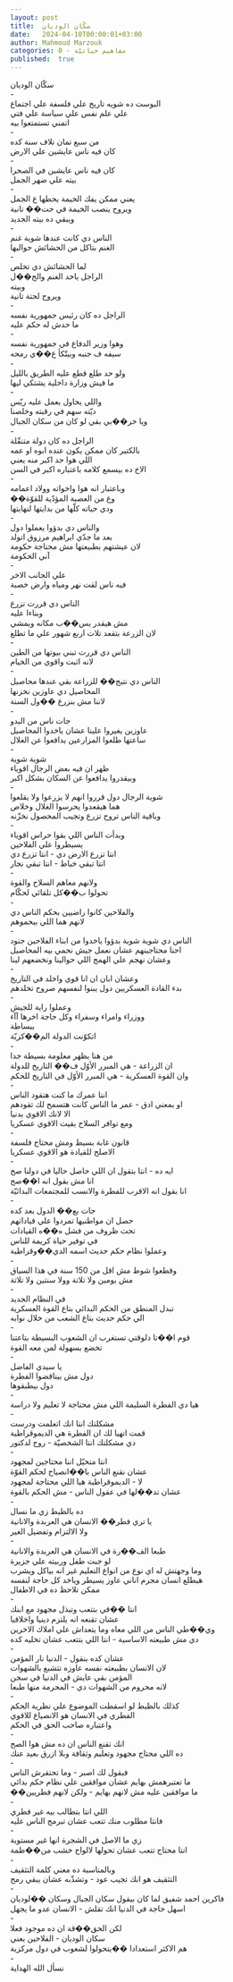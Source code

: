 ```yaml
---
layout: post
title:  سكّان الوديان
date:   2024-04-10T00:00:01+03:00
author: Mahmoud Marzouk
categories: 0 - مفاهيم حياتيّة
published:  true
---
```

سكّان الوديان\
-\
البوست ده شويه تاريخ علي فلسفة علي اجتماع\
علي علم نفس علي سياسة علي فتي\
اتمني تستمتعوا بيه\
-\
من سبع تمان تلاف سنة كده\
كان فيه ناس عايشين علي الارض\
-\
كان فيه ناس عايشين في الصحرا\
بيته علي ضهر الجمل\
-\
يعني ممكن يفك الخيمة يحطها ع الجمل\
ويروح ينصب الخيمة في حت�� تانية\
ويبقي ده بيته الجديد\
-\
الناس دي كانت عندها شوية غنم\
الغنم بتاكل من الحشائش حواليها\
-\
لما الحشائش دي تخلص\
الراجل ياخد الغنم والج��ل\
وبيته\
ويروح لحتة تانية\
-\
الراجل ده كان رئيس جمهورية نفسه\
ما حدش له حكم عليه\
-\
وهوا وزير الدفاع في جمهورية نفسه\
سيفه ف جنبه وبيتّكأ ع��ي رمحه\
-\
ولو حد طلع قطع عليه الطريق بالليل\
ما فيش وزارة داخلية يشتكي ليها\
-\
واللي يحاول يعمل عليه ريّس\
ديّته سهم في رقبته وخلصنا\
ويا خر��بي بقي لو كان من سكان الجبال\
-\
الراجل ده كان دولة متنقّلة\
بالكتير كان ممكن يكون عنده ابوه او عمه\
اللي هوا حد اكبر منه يعني\
الاخ ده بيسمع كلامه باعتباره اكبر في السن\
-\
وباعتبار انه هوا واخواته وولاد اعمامه\
��وع من العصبة المؤدّية للقوّة\
ودي حياته كلّها من بدايتها لنهايتها\
-\
والناس دي بدؤوا يعملوا دول\
بعد ما جدّي ابراهيم مرزوق اتولد\
لان عيشتهم بطبيعتها مش محتاجة حكومة\
آني الحكومة\
-\
علي الجانب الاخر\
فيه ناس لقت نهر ومياه وارض خصبة\
-\
الناس دي قررت تزرع\
وبناءا عليه\
مش هيقدر يس��ب مكانه ويمشي\
لان الزرعة بتقعد تلات اربع شهور علي ما تطلع\
-\
الناس دي قررت تبني بيوتها من الطين\
لانه اثبت واقوي من الخيام\
-\
الناس دي نتيج�� للزراعة بقي عندها محاصيل\
المحاصيل دي عاوزين نخزنها\
لاننا مش بنزرع ��ول السنة\
-\
جات ناس من البدو\
عاوزين يغيروا علينا عشان ياخدوا المحاصيل\
ساعتها طلعوا المزارعين يدافعوا عن الغلال\
-\
شوية شوية\
ظهر ان فيه بعض الرجال اقوياء\
وبيقدروا يدافعوا عن السكان بشكل اكبر\
-\
شوية الرجال دول قرروا انهم لا يزرعوا ولا يقلعوا\
هما هيقعدوا يحرسوا الغلال وخلاص\
وباقية الناس تروح تزرع وتجيب المحصول نخزّنه\
-\
وبدأت الناس اللي بقوا حراس اقوياء\
يسيطروا علي الفلاحين\
انتا تزرع الارض دي - انتا تزرع دي\
انتا تبقي خياط - انتا تبقي نجار\
-\
ولانهم معاهم السلاح والقوة\
تحولوا ب��كل تلقائي لحكّام\
-\
والفلاحين كانوا راضيين بحكم الناس دي\
لانهم هما اللي بيحموهم\
-\
الناس دي شوية شوية بدؤوا ياخدوا من ابناء الفلاحين جنود\
احنا محتاجينهم عشان نعمل جيش نحمي بيه المحاصيل\
وعشان نهجم علي الهمج اللي حوالينا ونخضعهم لينا\
-\
وعشان ابان ان انا قوي واخلد في التاريخ\
بدء القادة العسكريين دول يبنوا لنفسهم صروح تخلدهم\
-\
وعملوا راية للجيش\
ووزراء وامراء وسفراء وكل حاجة اخرها آآء\
ببساطة\
اتكوّنت الدولة الم��كزيّة\
-\
من هنا يظهر معلومة بسيطة جدا\
ان الزراعة - هي المبرر الأوّل ف�� التاريخ للدولة\
وان القوة العسكرية - هي المبرر الأوّل في التاريخ للحكم\
-\
انتا عمرك ما كنت هتقود الناس\
او بمعني ادق - عمر ما الناس كانت هتسمح لك تقودهم\
الا لانك الاقوي بدنيا\
ومع توافر السلاح بقيت الاقوي عسكريا\
-\
قانون غابة بسيط ومش محتاج فلسفة\
الاصلح للقيادة هو الاقوي عسكريا\
-\
ايه ده - انتا بتقول ان اللي حاصل حاليا في دولنا صح\
انا مش بقول انه ا��صح\
انا بقول انه الاقرب للفطرة والانسب للمجتمعات البدائيّة\
-\
جات بع�� الدول بعد كده\
حصل ان مواطنيها تمردوا علي قياداتهم\
تحت ظروف من فشل ه��ه القيادات\
في توفير حياة كريمة للناس\
وعملوا نظام حكم حديث اسمه الدي��وقراطية\
-\
وقطعوا شوط مش اقل من 150 سنة في هذا السياق\
مش يومين ولا تلاتة وولا سنتين ولا تلاتة\
-\
في النظام الجديد\
تبدل المنطق من الحكم البدائي بتاع القوة العسكرية\
الي حكم حديث بتاع الشعب من خلال نوابه\
-\
قوم ا��تا دلوقتي تستغرب ان الشعوب البسيطة بتاعتنا\
تخضع بسهولة لمن معه القوة\
-\
يا سيدي الفاضل\
دول مش بيناقضوا الفطرة\
دول بيطبقوها\
-\
هيا دي الفطرة السليمة اللي مش محتاجة لا تعليم ولا دراسة\
-\
مشكلتك انتا انك اتعلمت ودرست\
قمت اتهيا لك ان الفطرة هي الديموقراطية\
دي مشكلتك انتا الشخصيّة - روح لدكتور\
-\
انتا متخيّل اننا محتاجين لمجهود\
عشان نقنع الناس با��انصياح لحكم القوّة\
لا - الديموقراطية هيا اللي محتاجة لمجهود\
عشان تد��لها في عقول الناس - مش الحكم بالقوة\
-\
ده بالظبط زي ما نسال\
يا تري فطر�� الانسان هي العربدة والانانية\
ولا الالتزام وتفضيل الغير\
-\
طبعا الف��رة في الانسان هي العربدة والانانية\
لو جبت طفل وربيته علي جزيرة\
وما وجهتش له اي نوع من انواع التعليم غير انه بياكل ويشرب\
هيطلع انسان مجرم اناني عاوز يسيطر وياخد كل حاجة لنفسه\
ممكن تلاحظ ده في الاطفال\
-\
انتا ��قي بتتعب وتبذل مجهود مع ابنك\
عشان تقنعه انه يلتزم دينيا واخلاقيا\
وي��طي الناس من اللي معاه وما يتعداش علي املاك الاخرين\
دي مش طبيعته الاساسية - انتا اللي بتتعب عشان تخليه كده\
-\
عشان كده بنقول - الدنيا نار المؤمن\
لان الانسان بطبيعته نفسه عاوزه تتشبع بالشهوات\
المؤمن بقي عايش في الدنيا في سجن\
لانه محروم من الشهوات دي - المحرمة منها طبعا\
-\
كذلك بالظبط لو اسقطت الموضوع علي نظرية الحكم\
الفطري في الانسان هو الانصياع للاقوي\
واعتباره صاحب الحق في الحكم\
-\
انك تقنع الناس ان ده مش هوا الصح\
ده اللي محتاج مجهود وتعليم وثقافة وبلا ازرق بعيد عنك\
-\
فبقول لك اصبر - وما تحتقرش الناس\
ما تعتبرهمش بهايم عشان موافقين علي نظام حكم بدائي\
��ما موافقين عليه مش لانهم بهايم - ولكن لانهم فطريين\
-\
اللي انتا بتطالب بيه غير فطري\
فانتا مطلوب منك تتعب عشان تبرمج الناس عليه\
-\
زي ما الاصل في الشجرة انها غير مستوية\
انتا محتاج تتعب عشان تحولها لالواح خشب من��ظمة\
-\
وبالمناسبة ده معني كلمة التثقيف\
التثقيف هو انك تجيب عود - وتشذّبه عشان يبقي رمح\
-\
فاكرين احمد شفيق لما كان بيقول سكان الجبال وسكان ��لوديان\
اسهل حاجة في الدنيا انك تقلش - الانسان عدو ما يجهل\
-\
لكن الحق��قة ان ده موجود فعلا\
سكان الوديان - الفلاحين يعني\
هم الاكثر استعدادا ��يتحولوا لشعوب في دول مركزية\
-\
نسأل الله الهداية
